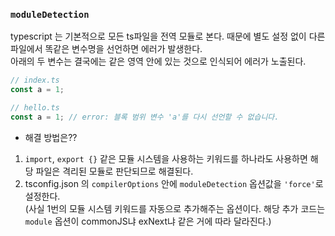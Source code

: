 
### `moduleDetection`
typescript 는 기본적으로 모든 ts파일을 전역 모듈로 본다. 때문에 별도 설정 없이 다른 파일에서 똑같은 변수명을 선언하면 에러가 발생한다. <br/>
아래의 두 변수는 결국에는 같은 영역 안에 있는 것으로 인식되어 에러가 노출된다.
```javascript
// index.ts
const a = 1;

// hello.ts 
const a = 1; // error: 블록 범위 변수 'a'를 다시 선언할 수 없습니다. 
```
-  해결 방법은??
1. `import`, `export {}` 같은 모듈 시스템을 사용하는 키워드를 하나라도 사용하면 해당 파일은 격리된 모듈로 판단되므로 해결된다.
2. tsconfig.json 의 `compilerOptions` 안에 `moduleDetection` 옵션값을 `'force'`로 설정한다. <br/>
(사실 1번의 모듈 시스템 키워드를 자동으로 추가해주는 옵션이다. 해당 추가 코드는 `module` 옵션이 commonJS냐 exNext냐 같은 거에 따라 달라진다.)

